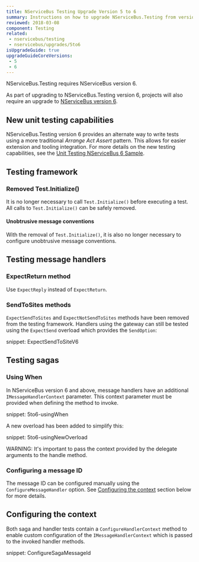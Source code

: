 ```yaml
---
title: NServiceBus Testing Upgrade Version 5 to 6
summary: Instructions on how to upgrade NServiceBus.Testing from version 5 to 6.
reviewed: 2018-03-08
component: Testing
related:
 - nservicebus/testing
 - nservicebus/upgrades/5to6
isUpgradeGuide: true
upgradeGuideCoreVersions:
 - 5
 - 6
---
```



NServiceBus.Testing requires NServiceBus version 6.

As part of upgrading to NServiceBus.Testing version 6, projects will also require an upgrade to [NServiceBus version 6](/nservicebus/upgrades/5to6/).


## New unit testing capabilities

NServiceBus.Testing version 6 provides an alternate way to write tests using a more traditional *Arrange Act Assert* pattern. This allows for easier extension and tooling integration. For more details on the new testing capabilities, see the [Unit Testing NServiceBus 6 Sample](/samples/unit-testing).


## Testing framework


### Removed Test.Initialize()

It is no longer necessary to call `Test.Initialize()` before executing a test. All calls to `Test.Initialize()` can be safely removed.


#### Unobtrusive message conventions

With the removal of `Test.Initialize()`, it is also no longer necessary to configure unobtrusive message conventions.


## Testing message handlers


### ExpectReturn method

Use `ExpectReply` instead of `ExpectReturn`.


### SendToSites methods

`ExpectSendToSites` and `ExpectNotSendToSites` methods have been removed from the testing framework. Handlers using the gateway can still be tested using the `ExpectSend` overload which provides the `SendOption`:

snippet: ExpectSendToSiteV6


## Testing sagas


### Using When

In NServiceBus version 6 and above, message handlers have an additional `IMessageHandlerContext` parameter. This context parameter must be provided when defining the method to invoke.

snippet: 5to6-usingWhen

A new overload has been added to simplify this:

snippet: 5to6-usingNewOverload

WARNING: It's important to pass the context provided by the delegate arguments to the handle method.


### Configuring a message ID

The message ID can be configured manually using the `ConfigureMessageHandler` option. See [Configuring the context](#configuring-the-context) section below for more details.


## Configuring the context

Both saga and handler tests contain a `ConfigureHandlerContext` method to enable custom configuration of the `IMessageHandlerContext` which is passed to the invoked handler methods.

snippet: ConfigureSagaMessageId

